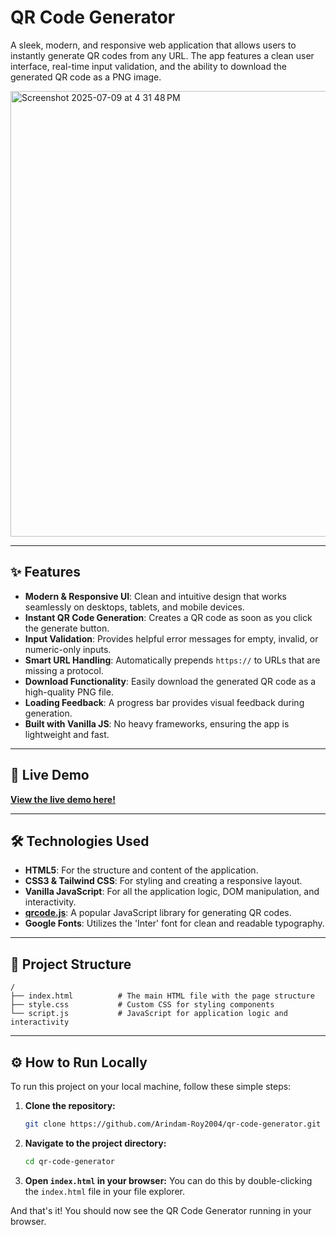 # QR Code Generator

A sleek, modern, and responsive web application that allows users to instantly generate QR codes from any URL. The app features a clean user interface, real-time input validation, and the ability to download the generated QR code as a PNG image.

<img width="713" alt="Screenshot 2025-07-09 at 4 31 48 PM" src="https://github.com/user-attachments/assets/2f5372c4-f196-467a-9508-1c10fd53c60e" />


---

## ✨ Features

-   **Modern & Responsive UI**: Clean and intuitive design that works seamlessly on desktops, tablets, and mobile devices.
-   **Instant QR Code Generation**: Creates a QR code as soon as you click the generate button.
-   **Input Validation**: Provides helpful error messages for empty, invalid, or numeric-only inputs.
-   **Smart URL Handling**: Automatically prepends `https://` to URLs that are missing a protocol.
-   **Download Functionality**: Easily download the generated QR code as a high-quality PNG file.
-   **Loading Feedback**: A progress bar provides visual feedback during generation.
-   **Built with Vanilla JS**: No heavy frameworks, ensuring the app is lightweight and fast.

---

## 🚀 Live Demo

[**View the live demo here!**](https://arindam-roy2004.github.io/qr-code-generator/)

---

## 🛠️ Technologies Used

-   **HTML5**: For the structure and content of the application.
-   **CSS3 & Tailwind CSS**: For styling and creating a responsive layout.
-   **Vanilla JavaScript**: For all the application logic, DOM manipulation, and interactivity.
-   **[qrcode.js](https://github.com/davidshimjs/qrcodejs)**: A popular JavaScript library for generating QR codes.
-   **Google Fonts**: Utilizes the 'Inter' font for clean and readable typography.

---

## 📂 Project Structure

```
/
├── index.html          # The main HTML file with the page structure
├── style.css           # Custom CSS for styling components
└── script.js           # JavaScript for application logic and interactivity
```

---

## ⚙️ How to Run Locally

To run this project on your local machine, follow these simple steps:

1.  **Clone the repository:**
    ```sh
    git clone https://github.com/Arindam-Roy2004/qr-code-generator.git
    ```

2.  **Navigate to the project directory:**
    ```sh
    cd qr-code-generator
    ```

3.  **Open `index.html` in your browser:**
    You can do this by double-clicking the `index.html` file in your file explorer.

And that's it! You should now see the QR Code Generator running in your browser.
